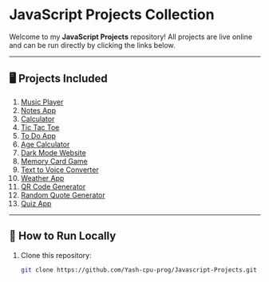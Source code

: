# JavaScript Projects Collection

Welcome to my **JavaScript Projects** repository! All projects are live online and can be run directly by clicking the links below.

---

## 🖥️ Projects Included

1. [Music Player](https://javascript-projects.vercel.app/Music-player/index.html)  
2. [Notes App](https://javascript-projects.vercel.app/Notes-app/index.html)  
3. [Calculator](https://javascript-projects.vercel.app/Calculator/index.html)  
4. [Tic Tac Toe](https://javascript-projects.vercel.app/Tic-Tac-Toe/index.html)  
5. [To Do App](https://javascript-projects.vercel.app/To-do-App/index.html)  
6. [Age Calculator](https://javascript-projects.vercel.app/Age-Calculator/index.html)  
7. [Dark Mode Website](https://javascript-projects.vercel.app/dark-mode/index.html)  
8. [Memory Card Game](https://javascript-projects.vercel.app/memory-card-game/index.html)  
9. [Text to Voice Converter](https://javascript-projects.vercel.app/text-to-voice/index.html)  
10. [Weather App](https://javascript-projects.vercel.app/weather-app/index.html)  
11. [QR Code Generator](https://javascript-projects.vercel.app/QR-Code-Generator/index.html)  
12. [Random Quote Generator](https://javascript-projects.vercel.app/Random-Quote-Generator/index.html)  
13. [Quiz App](https://javascript-projects.vercel.app/Quiz-App/index.html)  

---

## 📁 How to Run Locally

1. Clone this repository:  
   ```bash
   git clone https://github.com/Yash-cpu-prog/Javascript-Projects.git

